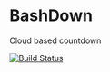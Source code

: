 # BashDown
Cloud based countdown

[![Build Status](https://travis-ci.org/saeedshahab/BashDown.svg?branch=master)](https://travis-ci.org/saeedshahab/BashDown)
